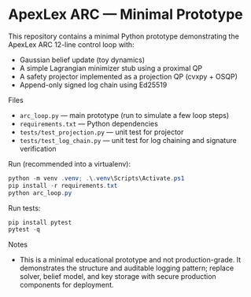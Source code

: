 # ApexLex ARC — Minimal Prototype

This repository contains a minimal Python prototype demonstrating the ApexLex ARC 12-line control loop with:

- Gaussian belief update (toy dynamics)
- A simple Lagrangian minimizer stub using a proximal QP
- A safety projector implemented as a projection QP (cvxpy + OSQP)
- Append-only signed log chain using Ed25519

Files
- `arc_loop.py` — main prototype (run to simulate a few loop steps)
- `requirements.txt` — Python dependencies
- `tests/test_projection.py` — unit test for projector
- `tests/test_log_chain.py` — unit test for log chaining and signature verification

Run (recommended into a virtualenv):

```powershell
python -m venv .venv; .\.venv\Scripts\Activate.ps1
pip install -r requirements.txt
python arc_loop.py
```

Run tests:

```powershell
pip install pytest
pytest -q
```

Notes
- This is a minimal educational prototype and not production-grade. It demonstrates the structure and auditable logging pattern; replace solver, belief model, and key storage with secure production components for deployment.
